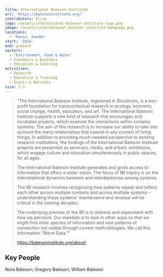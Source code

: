 ```yaml
---
title: International Bateson Institute
url: 'https://batesoninstitute.org/'
contributors: Elisa
logo: /assets/international-bateson-institute-logo.png
image: /assets/international-bateson-institute-homepage.png
locations:
  - 'Munso, Sweden'
start: '2014'
end: present
sectors:
  - 'Environment, Food & Water'
  - Economics & Business
  - Education & Learning
activities:
  - Research
  - Education & Training
  - Events & Retreats
size: 1-3
---
```

> "The International Bateson Institute, registered in Stockholm, is a non-profit foundation for transcontextual research in ecology, economy, social change, health, education, and art. The International Bateson Institute supports a new kind of research that encourages and incubates projects, which examine the interactions within complex systems.
> The aim of this research is to increase our ability to take into account the many relationships that coexist in any context of living things. In addition to providing much-needed perspective to existing research institutions, the findings of the International Bateson Institute projects are presented as seminars, media, and artistic exhibitions, which engage culture and education simultaneously in public spaces, for all ages.
> 
> The International Bateson Institute generates and gives access to information that offers a wider vision. The focus of IBI inquiry is on the interrelational dynamics between and interdepencies among systems.
> 
> The IBI research involves recognizing how patterns repeat and reflect each other across multiple contexts and across multiple systems – understanding these systems’ maintenance and renewal will be critical in the coming decades.
> 
> The underlying premise of the IBI is to address and experiment with how we perceive. Our mandate is to look in other ways so that we might find other species of information and new patterns of connection not visible through current methodologies. We call this information “Warm Data.”"
> 
> https://batesoninstitute.org/about/

## Key People

Nora Bateson; Gregory Bateson; William Bateson
